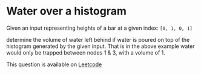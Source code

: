 # Water over a histogram

Given an input representing heights of a bar at a given index:
`[0, 1, 0, 1]`

determine the volume of water left behind if water is poured on top of the histogram generated by the given input. That is in the above example water would only be trapped between nodes 1 & 3, with a volume of 1.

This question is available on [Leetcode](https://leetcode.com/problems/trapping-rain-water/)